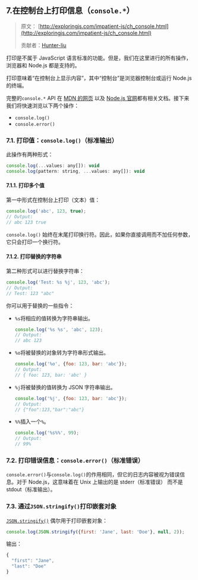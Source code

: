 ## 7.在控制台上打印信息（`console.*`）

> 原文： [http://exploringjs.com/impatient-js/ch_console.html](http://exploringjs.com/impatient-js/ch_console.html)
> 
> 贡献者：[Hunter-liu](https://github.com/lq920320)

打印是不属于 JavaScript 语言标准的功能。但是，我们在这里进行的所有操作，浏览器和 Node.js 都是支持的。

打印意味着“在控制台上显示内容”，其中“控制台”是浏览器控制台或运行 Node.js 的终端。

完整的`console.*` API 在 [MDN 的网页](https://developer.mozilla.org/en-US/docs/Web/API/console) 以及 [Node.js 官网](https://nodejs.org/api/console.html)都有相关文档。接下来我们将快速浏览以下两个操作：
- `console.log()`
- `console.error()`

### 7.1. 打印值：`console.log()`（标准输出）

此操作有两种形式：
```js
console.log(...values: any[]): void
console.log(pattern: string, ...values: any[]): void
```

#### 7.1.1. 打印多个值

第一中形式在控制台上打印（文本）值：
```js
console.log('abc', 123, true);
// Output:
// abc 123 true
```

`console.log()` 始终在末尾打印换行符。因此，如果你直接调用而不加任何参数，它只会打印一个换行符。

#### 7.1.2. 打印替换的字符串

第二种形式可以进行替换字符串：
```js
console.log('Test: %s %j', 123, 'abc');
// Output:
// Test: 123 "abc"
```

你可以用于替换的一些指令：

- `%s`将相应的值转换为字符串输出。
  ```js
  console.log('%s %s', 'abc', 123);
  // Output:
  // abc 123
  ```
- `%o`将被替换的对象转为字符串形式输出。
  ```js
  console.log('%o', {foo: 123, bar: 'abc'});
  // Output:
  // { foo: 123, bar: 'abc' }
  ```

- `%j`将被替换的值转换为 JSON 字符串输出。
  ```js
  console.log('%j', {foo: 123, bar: 'abc'});
  // Output:
  // {"foo":123,"bar":"abc"}
  ```

- `%%`插入一个`%`。
  ```js
  console.log('%s%%', 99);
  // Output:
  // 99%
  ```

### 7.2. 打印错误信息：`console.error()`（标准错误）

`console.error()`与`console.log()`的作用相同，但它的日志内容被视为错误信息。对于 Node.js，这意味着在 Unix 上输出的是 stderr（标准错误） 而不是 stdout（标准输出）。

### 7.3. 通过`JSON.stringify()`打印嵌套对象

[`JSON.stringify()`](/docs/50.md#4131-jsonstringifyvalue-replacer-space) 偶尔用于打印嵌套对象：
```js
console.log(JSON.stringify({first: 'Jane', last: 'Doe'}, null, 2));
```

输出：

```js
{
  "first": "Jane",
  "last": "Doe"
}
```